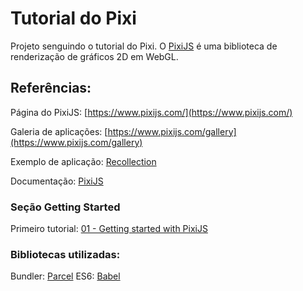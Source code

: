 # Tutorial do Pixi
Projeto senguindo o tutorial do Pixi. O [PixiJS](https://www.pixijs.com/) é uma biblioteca de renderização de gráficos 2D em WebGL.

## Referências:

Página do PixiJS: [https://www.pixijs.com/](https://www.pixijs.com/)

Galeria de aplicações: [https://www.pixijs.com/gallery](https://www.pixijs.com/gallery)

Exemplo de aplicação: [Recollection](http://because-recollection.com/)

Documentação: [PixiJS](https://pixijs.download/dev/docs/index.html)

### Seção Getting Started
Primeiro tutorial: [01 - Getting started with PixiJS](https://github.com/kittykatattack/learningPixi)

### Bibliotecas utilizadas:

Bundler: [Parcel](https://parceljs.org/)
ES6: [Babel](https://babeljs.io/)
